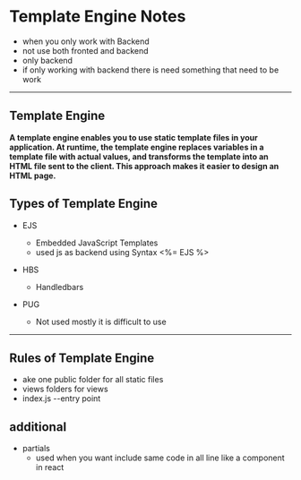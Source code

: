 # Template Engine Notes

- when you only work with Backend
- not use both fronted and backend
- only backend
- if only working with backend there is need something that need to be work

---

## Template Engine

**A template engine enables you to use static template files in your application. At runtime, the template engine replaces variables in a template file with actual values, and transforms the template into an HTML file sent to the client. This approach makes it easier to design an HTML page.**

## Types of Template Engine

- EJS
  - Embedded JavaScript Templates
  - used js as backend using Syntax <%= EJS %>

- HBS
  - Handledbars
- PUG
  - Not used mostly it is difficult to use

---

## Rules of Template Engine

- ake one public folder for all static files
- views folders for views
- index.js --entry point

## additional

- partials
  - used when you want include same code in all line like a component in react
